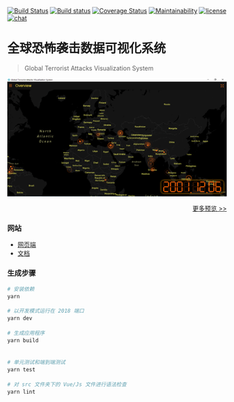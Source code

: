 
[![Build Status](https://travis-ci.org/CS-Tao/GTD-Visualization.svg?branch=master)](https://travis-ci.org/CS-Tao/GTD-Visualization)
[![Build status](https://ci.appveyor.com/api/projects/status/2fv7nefk6ojj509y?svg=true)](https://ci.appveyor.com/project/CS-Tao/gtd-visualization)
[![Coverage Status](https://coveralls.io/repos/github/CS-Tao/GTD-Visualization/badge.svg?branch=master)](https://coveralls.io/github/CS-Tao/GTD-Visualization?branch=master)
[![Maintainability](https://api.codeclimate.com/v1/badges/763357d477b76079a3b6/maintainability)](https://codeclimate.com/github/CS-Tao/GTD-Visualization/maintainability)
[![license](https://img.shields.io/badge/license-MIT-yellow.svg)](https://opensource.org/licenses/MIT)
[![chat](https://img.shields.io/badge/chat-github%20issues-blue.svg)](https://github.com/CS-Tao/GTD-Visualization/issues)

# 全球恐怖袭击数据可视化系统

> Global Terrorist Attacks Visualization System

![Overview](https://github.com/CS-Tao/github-content/raw/master/contents/github/GTD/img/0.png)
<p align="right"><a href="https://home.cs-tao.cc/GTD-Visualization/preview/">更多预览 >></a></p>

### 网站

- [网页端](https://home.cs-tao.cc/GTD-Visualization/website.html)
- [文档](https://home.cs-tao.cc/GTD-Visualization/index.html)

### 生成步骤

``` bash
# 安装依赖
yarn

# 以开发模式运行在 2018 端口
yarn dev

# 生成应用程序
yarn build


# 单元测试和端到端测试
yarn test

# 对 src 文件夹下的 Vue/Js 文件进行语法检查
yarn lint

```
